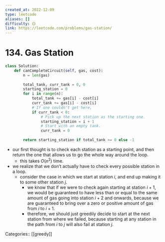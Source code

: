 ```yaml
---
created_at: 2022-12-09
type: leetcode
aliases: []
difficulty: 🟡
link: https://leetcode.com/problems/gas-station/
---
```


# 134. Gas Station

```python
class Solution:
    def canCompleteCircuit(self, gas, cost):
        n = len(gas)
        
        total_tank, curr_tank = 0, 0
        starting_station = 0
        for i in range(n):
            total_tank += gas[i] - cost[i]
            curr_tank += gas[i] - cost[i]
            # If one couldn't get here,
            if curr_tank < 0:
                # Pick up the next station as the starting one.
                starting_station = i + 1
                # Start with an empty tank.
                curr_tank = 0
        
        return starting_station if total_tank >= 0 else -1
```

- our first thought is to check each station as a starting point, and then return the one that allows us to go the whole way around the loop.
	- this takes $O(n^2)$ time.
- we realize that we don’t actually have to check every possible station in a loop.
	- consider the case in which we start at station $i$, and end up making it to some other station $j$.
		- we know that if we were to check again starting at station $i+1$, we would be guaranteed to have less than or equal to the same amount of gas going into station $i+2$ and onwards, because we are guaranteed to bring over a zero or positive amount of gas from $i$ to $i+1$.
		- therefore, we should just greedily decide to start at the next station from where we failed, because starting at any station in the path from $i$ to $j$ will also fail at station $j$.

Categories:: [[greedy]]
